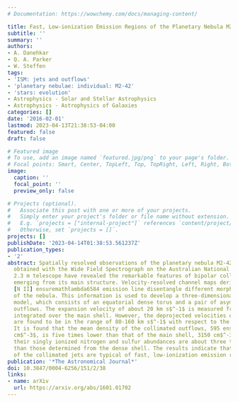 ```yaml
---
# Documentation: https://wowchemy.com/docs/managing-content/

title: Fast, Low-ionization Emission Regions of the Planetary Nebula M2-42
subtitle: ''
summary: ''
authors:
- A. Danehkar
- Q. A. Parker
- W. Steffen
tags:
- 'ISM: jets and outflows'
- 'planetary nebulae: individual: M2-42'
- 'stars: evolution'
- Astrophysics - Solar and Stellar Astrophysics
- Astrophysics - Astrophysics of Galaxies
categories: []
date: '2016-02-01'
lastmod: 2023-04-13T21:38:53-04:00
featured: false
draft: false

# Featured image
# To use, add an image named `featured.jpg/png` to your page's folder.
# Focal points: Smart, Center, TopLeft, Top, TopRight, Left, Right, BottomLeft, Bottom, BottomRight.
image:
  caption: ''
  focal_point: ''
  preview_only: false

# Projects (optional).
#   Associate this post with one or more of your projects.
#   Simply enter your project's folder or file name without extension.
#   E.g. `projects = ["internal-project"]` references `content/project/deep-learning/index.md`.
#   Otherwise, set `projects = []`.
projects: []
publishDate: '2023-04-14T01:38:53.561237Z'
publication_types:
- '2'
abstract: Spatially resolved observations of the planetary nebula M2-42 (PN G008.2-04.8)
  obtained with the Wide Field Spectrograph on the Australian National University
  2.3 m telescope have revealed the remarkable features of bipolar collimated jets
  emerging from its main structure. Velocity-resolved channel maps derived from the
  [N II] ensuremathłambda6584 emission line disentangle different morphological components
  of the nebula. This information is used to develop a three-dimensional morpho- kinematic
  model, which consists of an equatorial dense torus and a pair of asymmetric bipolar
  outflows. The expansion velocity of about 20 km s$^-1$ is measured from the spectrum
  integrated over the main shell. However, the deprojected velocities of the jets
  are found to be in the range of 80-160 km s$^-1$ with respect to the nebular center.
  It is found that the mean density of the collimated outflows, 595 ensuremath± 125
  cm$^-3$, is five times lower than that of the main shell, 3150 cm$^-3$, whereas
  their singly ionized nitrogen and sulfur abundances are about three times higher
  than those determined from the dense shell. The results indicate that the features
  of the collimated jets are typical of fast, low-ionization emission regions.
publication: '*The Astronomical Journal*'
doi: 10.3847/0004-6256/151/2/38
links:
- name: arXiv
  url: https://arxiv.org/abs/1601.01702
---
```

